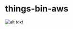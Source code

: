 # things-bin-aws
![alt text](https://user-images.githubusercontent.com/25094569/67791734-92747200-faaa-11e9-849f-eeeba0fe1a90.png)
